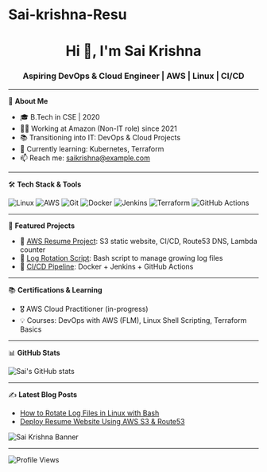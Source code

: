 # Sai-krishna-Resu<h1 align="center">Hi 👋, I'm Sai Krishna</h1>
<h3 align="center">Aspiring DevOps & Cloud Engineer | AWS | Linux | CI/CD</h3>

---

🌟 **About Me**

- 🎓 B.Tech in CSE | 2020
- 🧑‍💻 Working at Amazon (Non-IT role) since 2021
- 📚 Transitioning into IT: DevOps & Cloud Projects
- 🌱 Currently learning: Kubernetes, Terraform
- 📫 Reach me: saikrishna@example.com

---

🛠️ **Tech Stack & Tools**

![Linux](https://img.shields.io/badge/Linux-FCC624?style=flat&logo=linux&logoColor=black)
![AWS](https://img.shields.io/badge/AWS-232F3E?style=flat&logo=amazonaws&logoColor=white)
![Git](https://img.shields.io/badge/Git-F05032?style=flat&logo=git&logoColor=white)
![Docker](https://img.shields.io/badge/Docker-2496ED?style=flat&logo=docker&logoColor=white)
![Jenkins](https://img.shields.io/badge/Jenkins-D24939?style=flat&logo=jenkins&logoColor=white)
![Terraform](https://img.shields.io/badge/Terraform-7B42BC?style=flat&logo=terraform&logoColor=white)
![GitHub Actions](https://img.shields.io/badge/GitHub_Actions-2088FF?style=flat&logo=github-actions&logoColor=white)

---

📘 **Featured Projects**

- 🔹 [AWS Resume Project](https://github.com/yourusername/aws-resume-project): S3 static website, CI/CD, Route53 DNS, Lambda counter
- 🔹 [Log Rotation Script](https://github.com/yourusername/log-rotation): Bash script to manage growing log files
- 🔹 [CI/CD Pipeline](https://github.com/yourusername/devops-pipeline): Docker + Jenkins + GitHub Actions

---

📚 **Certifications & Learning**

- 🎖️ AWS Cloud Practitioner (in-progress)
- 💡 Courses: DevOps with AWS (FLM), Linux Shell Scripting, Terraform Basics

---

📊 **GitHub Stats**

![Sai's GitHub stats](https://github-readme-stats.vercel.app/api?username=yourusername&show_icons=true&theme=radical)

---

✍️ **Latest Blog Posts**
<!-- BLOG-POST-LIST:START -->
- [How to Rotate Log Files in Linux with Bash](https://hashnode.com/your-blog-link)
- [Deploy Resume Website Using AWS S3 & Route53](https://hashnode.com/your-blog-link)
<!-- BLOG-POST-LIST:END -->
<img src="https://yourimagehost.com/banner.png" alt="Sai Krishna Banner">




---

![Profile Views](https://komarev.com/ghpvc/?username=yourusername&color=blue)


